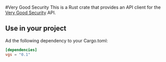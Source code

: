 #Very Good Security
This is a Rust crate that provides an API client for the [Very Good Security](https://www.verygoodsecurity.com) API.

## Use in your project
Ad the following dependency to your Cargo.toml:

```toml
[dependencies]
vgs = "0.1"
```
